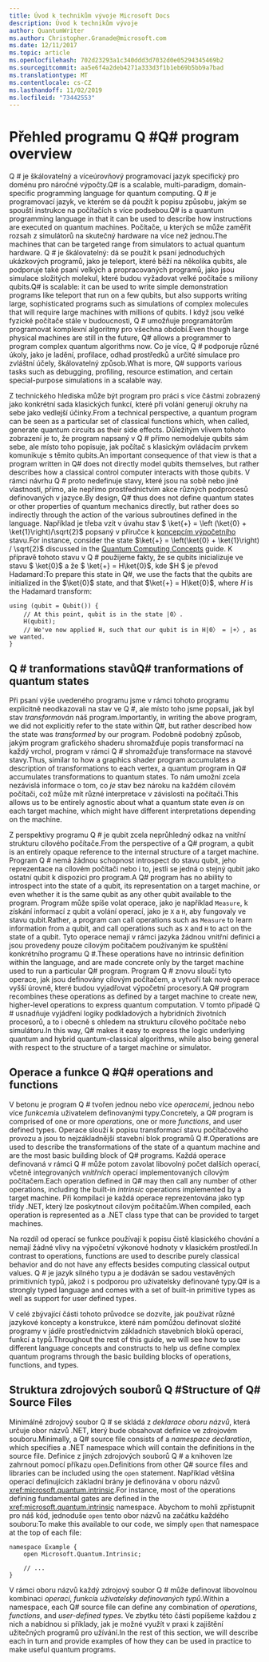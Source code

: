 ```yaml
---
title: Úvod k technikům vývoje Microsoft Docs
description: Úvod k technikům vývoje
author: QuantumWriter
ms.author: Christopher.Granade@microsoft.com
ms.date: 12/11/2017
ms.topic: article
ms.openlocfilehash: 702d23293a1c340ddd3d7032d0e05294345469b2
ms.sourcegitcommit: aa5e6f4a2deb4271a333d3f1b1eb69b5bb9a7bad
ms.translationtype: MT
ms.contentlocale: cs-CZ
ms.lasthandoff: 11/02/2019
ms.locfileid: "73442553"
---
```

# <a name="q-program-overview"></a><span data-ttu-id="a104b-103">Přehled programu Q #</span><span class="sxs-lookup"><span data-stu-id="a104b-103">Q# program overview</span></span>

<span data-ttu-id="a104b-104">Q # je škálovatelný a víceúrovňový programovací jazyk specifický pro doménu pro náročné výpočty.</span><span class="sxs-lookup"><span data-stu-id="a104b-104">Q# is a scalable, multi-paradigm, domain-specific programming language for quantum computing.</span></span> <span data-ttu-id="a104b-105">Q # je programovací jazyk, ve kterém se dá použít k popisu způsobu, jakým se spouští instrukce na počítačích s více podsebou.</span><span class="sxs-lookup"><span data-stu-id="a104b-105">Q# is a quantum programming language in that it can be used to describe how instructions are executed on quantum machines.</span></span> <span data-ttu-id="a104b-106">Počítače, u kterých se může zaměřit rozsah z simulátorů na skutečný hardware na více než jednou.</span><span class="sxs-lookup"><span data-stu-id="a104b-106">The machines that can be targeted range from simulators to actual quantum hardware.</span></span> <span data-ttu-id="a104b-107">Q # je škálovatelný: dá se použít k psaní jednoduchých ukázkových programů, jako je teleport, které běží na několika qubits, ale podporuje také psaní velkých a propracovaných programů, jako jsou simulace složitých molekul, které budou vyžadovat velké počítače s miliony qubits.</span><span class="sxs-lookup"><span data-stu-id="a104b-107">Q# is scalable: it can be used to write simple demonstration programs like teleport that run on a few qubits, but also supports writing large, sophisticated programs such as simulations of complex molecules that will require large machines with millions of qubits.</span></span> <span data-ttu-id="a104b-108">I když jsou velké fyzické počítače stále v budoucnosti, Q # umožňuje programátorům programovat komplexní algoritmy pro všechna období.</span><span class="sxs-lookup"><span data-stu-id="a104b-108">Even though large physical machines are still in the future, Q# allows a programmer to program complex quantum algorithms now.</span></span> <span data-ttu-id="a104b-109">Co je více, Q # podporuje různé úkoly, jako je ladění, profilace, odhad prostředků a určité simulace pro zvláštní účely, škálovatelný způsob.</span><span class="sxs-lookup"><span data-stu-id="a104b-109">What is more, Q# supports various tasks such as debugging, profiling, resource estimation, and certain special-purpose simulations in a scalable way.</span></span> 

<span data-ttu-id="a104b-110">Z technického hlediska může být program pro práci s více částmi zobrazený jako konkrétní sada klasických funkcí, které při volání generují okruhy na sebe jako vedlejší účinky.</span><span class="sxs-lookup"><span data-stu-id="a104b-110">From a technical perspective, a quantum program can be seen as a particular set of classical functions which, when called, generate quantum circuits as their side effects.</span></span> <span data-ttu-id="a104b-111">Důležitým vlivem tohoto zobrazení je to, že program napsaný v Q # přímo nemodeluje qubits sám sebe, ale místo toho popisuje, jak počítač s klasickým ovládacím prvkem komunikuje s těmito qubits.</span><span class="sxs-lookup"><span data-stu-id="a104b-111">An important consequence of that view is that a program written in Q# does not directly model qubits themselves, but rather describes how a classical control computer interacts with those qubits.</span></span>
<span data-ttu-id="a104b-112">V rámci návrhu Q # proto nedefinuje stavy, které jsou na sobě nebo jiné vlastnosti, přímo, ale nepřímo prostřednictvím akce různých podprocesů definovaných v jazyce.</span><span class="sxs-lookup"><span data-stu-id="a104b-112">By design, Q# thus does not define quantum states or other properties of quantum mechanics directly, but rather does so indirectly through the action of the various subroutines defined in the language.</span></span>
<span data-ttu-id="a104b-113">Například je třeba vzít v úvahu stav $ \ket{+} = \left (\ket{0} + \ket{1}\right)/\sqrt{2}$ popsaný v příručce k [koncepcím výpočetního](xref:microsoft.quantum.concepts.intro) stavu.</span><span class="sxs-lookup"><span data-stu-id="a104b-113">For instance, consider the state $\ket{+} = \left(\ket{0} + \ket{1}\right) / \sqrt{2}$ discussed in the [Quantum Computing Concepts](xref:microsoft.quantum.concepts.intro) guide.</span></span>
<span data-ttu-id="a104b-114">K přípravě tohoto stavu v Q # použijeme fakty, že se qubits inicializuje ve stavu $ \ket{0}$ a že $ \ket{+} = H\ket{0}$, kde $H $ je převod Hadamard:</span><span class="sxs-lookup"><span data-stu-id="a104b-114">To prepare this state in Q#, we use the facts that the qubits are initialized in the $\ket{0}$ state, and that $\ket{+} = H\ket{0}$, where $H$ is the Hadamard transform:</span></span>

```qsharp
using (qubit = Qubit()) {
    // At this point, qubit is in the state |0〉.
    H(qubit);
    // We've now applied H, such that our qubit is in H|0〉 = |+〉, as we wanted.
}
```
## <a name="q-tranformations-of-quantum-states"></a><span data-ttu-id="a104b-115">Q # tranformations stavů</span><span class="sxs-lookup"><span data-stu-id="a104b-115">Q# tranformations of quantum states</span></span>

<span data-ttu-id="a104b-116">Při psaní výše uvedeného programu jsme v rámci tohoto programu explicitně neodkazovali na stav ve Q #, ale místo toho jsme popsali, jak byl stav *transformován* náš program.</span><span class="sxs-lookup"><span data-stu-id="a104b-116">Importantly, in writing the above program, we did not explicitly refer to the state within Q#, but rather described how the state was *transformed* by our program.</span></span>
<span data-ttu-id="a104b-117">Podobně podobný způsob, jakým program grafického shaderu shromažďuje popis transformací na každý vrchol, program v rámci Q # shromažďuje transformace na stavové stavy.</span><span class="sxs-lookup"><span data-stu-id="a104b-117">Thus, similar to how a graphics shader program accumulates a description of transformations to each vertex, a quantum program in Q# accumulates transformations to quantum states.</span></span>
<span data-ttu-id="a104b-118">To nám umožní zcela nezávislá informace o tom, co *je* stav bez nároku na každém cílovém počítači, což může mít různé interpretace v závislosti na počítači.</span><span class="sxs-lookup"><span data-stu-id="a104b-118">This allows us to be entirely agnostic about what a quantum state even *is* on each target machine, which might have different interpretations depending on the machine.</span></span> 

<span data-ttu-id="a104b-119">Z perspektivy programu Q # je qubit zcela neprůhledný odkaz na vnitřní strukturu cílového počítače.</span><span class="sxs-lookup"><span data-stu-id="a104b-119">From the perspective of a Q# program, a qubit is an entirely opaque reference to the internal structure of a target machine.</span></span>
<span data-ttu-id="a104b-120">Program Q # nemá žádnou schopnost introspect do stavu qubit, jeho reprezentace na cílovém počítači nebo i to, jestli se jedná o stejný qubit jako ostatní qubit k dispozici pro program.</span><span class="sxs-lookup"><span data-stu-id="a104b-120">A Q# program has no ability to introspect into the state of a qubit, its representation on a target machine, or even whether it is the same qubit as any other qubit available to the program.</span></span>
<span data-ttu-id="a104b-121">Program může spíše volat operace, jako je například `Measure`, k získání informací z qubit a volání operací, jako je `X` a `H`, aby fungovaly ve stavu qubit.</span><span class="sxs-lookup"><span data-stu-id="a104b-121">Rather, a program can call operations such as `Measure` to learn information from a qubit, and call operations such as `X` and `H` to act on the state of a qubit.</span></span>
<span data-ttu-id="a104b-122">Tyto operace nemají v rámci jazyka žádnou vnitřní definici a jsou provedeny pouze cílovým počítačem používaným ke spuštění konkrétního programu Q #.</span><span class="sxs-lookup"><span data-stu-id="a104b-122">These operations have no intrinsic definition within the language, and are made concrete only by the target machine used to run a particular Q# program.</span></span>
<span data-ttu-id="a104b-123">Program Q # znovu sloučí tyto operace, jak jsou definovány cílovým počítačem, a vytvoří tak nové operace vyšší úrovně, které budou vyjadřovat výpočetní procesory.</span><span class="sxs-lookup"><span data-stu-id="a104b-123">A Q# program recombines these operations as defined by a target machine to create new, higher-level operations to express quantum computation.</span></span>
<span data-ttu-id="a104b-124">V tomto případě Q # usnadňuje vyjádření logiky podkladových a hybridních životních procesorů, a to i obecně s ohledem na strukturu cílového počítače nebo simulátoru.</span><span class="sxs-lookup"><span data-stu-id="a104b-124">In this way, Q# makes it easy to express the logic underlying quantum and hybrid quantum-classical algorithms, while also being general with respect to the structure of a target machine or simulator.</span></span>

## <a name="q-operations-and-functions"></a><span data-ttu-id="a104b-125">Operace a funkce Q #</span><span class="sxs-lookup"><span data-stu-id="a104b-125">Q# operations and functions</span></span>

<span data-ttu-id="a104b-126">V betonu je program Q # tvořen jednou nebo více *operacemi*, jednou nebo více *funkcemi*a uživatelem definovanými typy.</span><span class="sxs-lookup"><span data-stu-id="a104b-126">Concretely, a Q# program is comprised of one or more *operations*, one or more *functions*, and user defined types.</span></span> <span data-ttu-id="a104b-127">Operace slouží k popisu transformací stavu počítačového provozu a jsou to nejzákladnější stavební blok programů Q #.</span><span class="sxs-lookup"><span data-stu-id="a104b-127">Operations are used to describe the transformations of the state of a quantum machine and are the most basic building block of Q# programs.</span></span> <span data-ttu-id="a104b-128">Každá operace definovaná v rámci Q # může potom zavolat libovolný počet dalších operací, včetně integrovaných *vnitřních* operací implementovaných cílovým počítačem.</span><span class="sxs-lookup"><span data-stu-id="a104b-128">Each operation defined in Q# may then call any number of other operations, including the built-in *intrinsic* operations implemented by a target machine.</span></span>
<span data-ttu-id="a104b-129">Při kompilaci je každá operace reprezentována jako typ třídy .NET, který lze poskytnout cílovým počítačům.</span><span class="sxs-lookup"><span data-stu-id="a104b-129">When compiled, each operation is represented as a .NET class type that can be provided to target machines.</span></span>

<span data-ttu-id="a104b-130">Na rozdíl od operací se funkce používají k popisu čistě klasického chování a nemají žádné vlivy na výpočetní výkonové hodnoty v klasickém prostředí.</span><span class="sxs-lookup"><span data-stu-id="a104b-130">In contrast to operations, functions are used to describe purely classical behavior and do not have any effects besides computing classical output values.</span></span> <span data-ttu-id="a104b-131">Q # je jazyk silného typu a je dodáván se sadou vestavěných primitivních typů, jakož i s podporou pro uživatelsky definované typy.</span><span class="sxs-lookup"><span data-stu-id="a104b-131">Q# is a strongly typed language and comes with a set of built-in primitive types as well as support for user defined types.</span></span> 

<span data-ttu-id="a104b-132">V celé zbývající části tohoto průvodce se dozvíte, jak používat různé jazykové koncepty a konstrukce, které nám pomůžou definovat složité programy v jádře prostřednictvím základních stavebních bloků operací, funkcí a typů.</span><span class="sxs-lookup"><span data-stu-id="a104b-132">Throughout the rest of this guide, we will see how to use different language concepts and constructs to help us define complex quantum programs through the basic building blocks of operations, functions, and types.</span></span> 

## <a name="structure-of-q-source-files"></a><span data-ttu-id="a104b-133">Struktura zdrojových souborů Q #</span><span class="sxs-lookup"><span data-stu-id="a104b-133">Structure of Q# Source Files</span></span>

<span data-ttu-id="a104b-134">Minimálně zdrojový soubor Q # se skládá z *deklarace oboru názvů*, která určuje obor názvů .NET, který bude obsahovat definice ve zdrojovém souboru.</span><span class="sxs-lookup"><span data-stu-id="a104b-134">Minimally, a Q# source file consists of a *namespace declaration*, which specifies a .NET namespace which will contain the definitions in the source file.</span></span>
<span data-ttu-id="a104b-135">Definice z jiných zdrojových souborů Q # a knihoven lze zahrnout pomocí příkazu `open`.</span><span class="sxs-lookup"><span data-stu-id="a104b-135">Definitions from other Q# source files and libraries can be included using the `open` statement.</span></span>
<span data-ttu-id="a104b-136">Například většina operací definujících základní brány je definována v oboru názvů <xref:microsoft.quantum.intrinsic>.</span><span class="sxs-lookup"><span data-stu-id="a104b-136">For instance, most of the operations defining fundamental gates are defined in the <xref:microsoft.quantum.intrinsic> namespace.</span></span>
<span data-ttu-id="a104b-137">Abychom to mohli zpřístupnit pro náš kód, jednoduše `open` tento obor názvů na začátku každého souboru:</span><span class="sxs-lookup"><span data-stu-id="a104b-137">To make this available to our code, we simply `open` that namespace at the top of each file:</span></span>

```qsharp
namespace Example {
    open Microsoft.Quantum.Intrinsic;

    // ...
}
```

<span data-ttu-id="a104b-138">V rámci oboru názvů každý zdrojový soubor Q # může definovat libovolnou kombinaci *operací*, *funkcí*a *uživatelsky definovaných typů*.</span><span class="sxs-lookup"><span data-stu-id="a104b-138">Within a namespace, each Q# source file can define any combination of *operations*, *functions*, and *user-defined types*.</span></span>
<span data-ttu-id="a104b-139">Ve zbytku této části popíšeme každou z nich a nabídnou si příklady, jak je možné využít v praxi k zajištění užitečných programů pro užívání.</span><span class="sxs-lookup"><span data-stu-id="a104b-139">In the rest of this section, we will describe each in turn and provide examples of how they can be used in practice to make useful quantum programs.</span></span>
